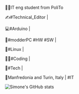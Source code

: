 👨‍🎓IT eng student from PoliTo

✍#Technical_Editor |

💻#Arduino |

📀#modderPC #HW #SW |

🐧#Linux |

👨‍💻#Coding |

🚦#Tech | 

🍕Manfredonia and Turin, Italy | #IT

![Simone's GitHub stats](https://github-readme-stats.vercel.app/api?username=anuraghazra&show_icons=true&theme=radical)
